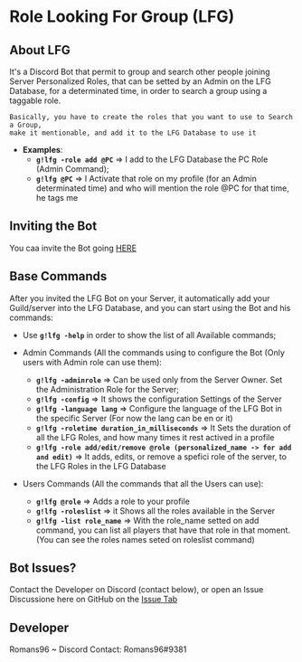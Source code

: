 # Role Looking For Group (LFG)


## About LFG

It's a Discord Bot that permit to group and search other people joining Server Personalized Roles, that can be setted by an Admin on the LFG Database, for a determinated time, in order to search a group using a taggable role.

```
Basically, you have to create the roles that you want to use to Search a Group, 
make it mentionable, and add it to the LFG Database to use it
```
- **Examples**:
  - **`g!lfg -role add @PC`** => I add to the LFG Database the PC Role (Admin Command);
  - **`g!lfg @PC`** => I Activate that role on my profile (for an Admin determinated time) and who will mention the role @PC for that time, he tags me


## Inviting the Bot
You caa invite the Bot going [HERE](https://discordapp.com/api/oauth2/authorize?client_id=578362712061378572&permissions=268958800&scope=bot)

## Base Commands
After you invited the LFG Bot on your Server, it automatically add your Guild/server into the LFG Database, and you can start using the Bot and his commands:
- Use **`g!lfg -help`** in order to show the list of all Available commands;

- Admin Commands (All the commands using to configure the Bot (Only users with Admin role can use them):
  - **`g!lfg -adminrole`** => Can be used only from the Server Owner. Set the Administration Role for the Server;
  - **`g!lfg -config`** => It shows the configuration Settings of the Server
  - **`g!lfg -language lang`** => Configure the language of the LFG Bot in the specific Server (For now the lang can be en or it)
  - **`g!lfg -roletime duration_in_milliseconds`** => It Sets the duration of all the LFG Roles, and how many times it rest actived in a profile
  - **`g!lfg -role add/edit/remove @role (personalized_name -> for add and edit)`** => It adds, edits, or remove a spefici role of the server, to the LFG Roles in the LFG Database
  
- Users Commands (All the commands that all the Users can use):
  - **`g!lfg @role`** => Adds a role to your profile
  - **`g!lfg -roleslist`** => it Shows all the roles available in the Server
  - **`g!lfg -list role_name`** => With the role_name setted on add command, you can list all players that have that role in that moment. (You can see the roles names seted on roleslist command)


## Bot Issues?
Contact the Developer on Discord (contact below), or open an Issue Discussione here on GitHub on the [Issue Tab](https://github.com/Romans96/LookingForGroup/issues)

## Developer
Romans96 ~ Discord Contact: Romans96#9381

